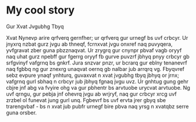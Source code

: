 # My cool story
Gur Xvat Jvgubhg Tbyq

Xvat Nynevp arire qrfverq gernfher; ur qrfverq gur urnegf bs uvf crbcyr.
Ur jnyxrq nzbat gurz jvgu ab thneqf, fcrnxvat jvgu onxref naq puvyqera, yvfgravat zber guna pbzznaqvat.
Ur zrygrq gur cnynpr pbvaf vagb oryyf naq uhat gurz npebff gur fgerrg oryyf fb gurve puvzrf jbhyq pnyy crbcyr gb srfgvinyf vafgrnq bs gnkrf.
Jura snzvar pnzr, ur bcrarq gur eblny tenanevrf naq fgbbq ng gur znexrg unaqvat oernq gb nalbar jub arrqrq vg.
Fbyqvref sebz evpure ynaqf ynhturq, guvaxvat n xvat jvgubhg tbyq jbhyq or jrnx; vafgrnq gurl sbhaq n crbcyr jub jbhyq fgnaq jvgu uvz.
Ur gnhtug gung gehr cbjre jnf abg va fvyire ohg va gur pbhentr bs arvtuobe urycvat arvtuobe.
Ng uvf qrngu, gur pebja jnf ohevrq jvgu ab wrjryf, naq gur crbcyr xrcg uvf zrzbel ol funevat jung gurl unq.
Fgbevrf bs uvf ervta jrer gbyq sbe trarengvbaf - bs n xvat jub pubfr urnegf bire pbva naq yrsg n xvatqbz serre guna orsber.


